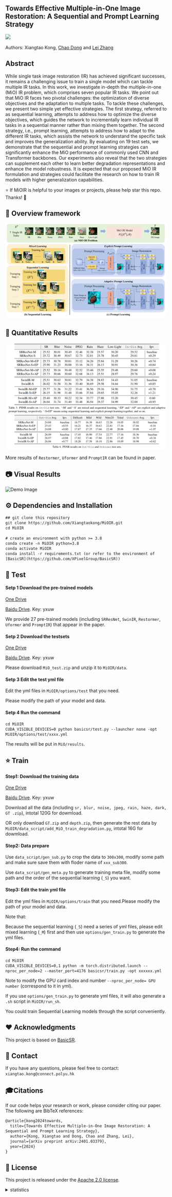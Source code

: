 
## Towards Effective Multiple-in-One Image Restoration: A Sequential and Prompt Learning Strategy

<a href='https://arxiv.org/abs/2401.03379'><img src='https://img.shields.io/badge/arXiv-2401.03379-b31b1b.svg'></a> &nbsp;&nbsp;

Authors: Xiangtao Kong, [Chao Dong](https://scholar.google.com.hk/citations?user=OSDCB0UAAAAJ&hl=zh-CN) and [Lei Zhang](https://scholar.google.com/citations?user=tAK5l1IAAAAJ&hl=en&oi=ao)

## Abstract
While single task image restoration (IR) has achieved significant successes, it remains a challenging issue to train a single model which can tackle multiple IR tasks. In this work, we investigate in-depth the multiple-in-one (MiO) IR problem, which comprises seven popular IR tasks. We point out that MiO IR faces two pivotal challenges: the optimization of diverse objectives and the adaptation to multiple tasks. To tackle these challenges, we present two simple yet effective strategies. The first strategy, referred to as sequential learning, attempts to address how to optimize the diverse objectives, which guides the network to incrementally learn individual IR tasks in a sequential manner rather than mixing them together. The second strategy, i.e., prompt learning, attempts to address how to adapt to the different IR tasks, which assists the network to understand the specific task and improves the generalization ability. By evaluating on 19 test sets, we demonstrate that the sequential and prompt learning strategies can significantly enhance the MiO performance of commonly used CNN and Transformer backbones. Our experiments also reveal that the two strategies can supplement each other to learn better degradation representations and enhance the model robustness. It is expected that our proposed MiO IR formulation and strategies could facilitate the research on how to train IR models with higher generalization capabilities.

:star: If MiOIR is helpful to your images or projects, please help star this repo. Thanks! :hugs:

## 🔎 Overview framework
![Demo Image](https://github.com/Xiangtaokong/MiOIR/blob/main/demo_images/MiOIR.png)

## 📌 Quantitative Results

![Demo Image](https://github.com/Xiangtaokong/MiOIR/blob/main/demo_images/performance.png)

More results of `Restormer`, `Uformer` and `PromptIR` can be found in paper.

## 📷 Visual Results
![Demo Image](https://github.com/Xiangtaokong/MiOIR/blob/main/demo_images/visual_00.png)

## ⚙️ Dependencies and Installation
```
## git clone this repository
git clone https://github.com/Xiangtaokong/MiOIR.git
cd MiOIR

# create an environment with python >= 3.8
conda create -n MiOIR python=3.8
conda activate MiOIR
conda install -r requirements.txt (or refer to the environment of [BasicSR](https://github.com/XPixelGroup/BasicSR))
```

## 🚀 Test

#### Setp 1 Download the pre-trained models

[One Drive](https://connectpolyu-my.sharepoint.com/:f:/g/personal/23105237r_connect_polyu_hk/EmwjMLnXyztLo8dmBcYA6xsBikhDiVPM3Oc8cyrb2EWxzA?e=05xij8)

[Baidu Drive](https://pan.baidu.com/s/1OCtPAv8sZe27mxBs-5HT_w?pwd=yxuw).    Key: yxuw

We provide 27 pre-trained models (including `SRResNet`, `SwinIR`, `Restormer`, `Uformer` and `PromptIR`) that appear in the paper.

#### Setp 2 Download the testsets

[One Drive](https://connectpolyu-my.sharepoint.com/:f:/g/personal/23105237r_connect_polyu_hk/Es-ie8Hd_O5KuLDXH1G7c-4BHok3MH8A43-NltzBblb83A?e=dZT3RU)

[Baidu Drive](https://pan.baidu.com/s/1OCtPAv8sZe27mxBs-5HT_w?pwd=yxuw).    Key: yxuw

Please download `MiO_test.zip` and unzip it to `MiOIR/data`.

#### Setp 3 Edit the test yml file

Edit the yml files in `MiOIR/options/test` that you need. 

Please modify the path of your model and data.

#### Setp 4 Run the command

```
cd MiOIR
CUDA_VISIBLE_DEVICES=0 python basicsr/test.py --launcher none -opt MiOIR/options/test/xxxx.yml
```
The results will be put in `MiO/results`.

## :star: Train 

#### Step1: Download the training data

[One Drive](https://connectpolyu-my.sharepoint.com/:f:/g/personal/23105237r_connect_polyu_hk/Eiic-eLBEXNEiB_-UPVGDNcBJ5jHiMM5V4oYAL7u1KFxRg?e=eVcsAP)

[Baidu Drive](https://pan.baidu.com/s/1OCtPAv8sZe27mxBs-5HT_w?pwd=yxuw).    Key: yxuw

Download all the data (including `sr, blur, noise, jpeg, rain, haze, dark, GT .zip`), intotal 120G for dowmload.

OR only download `GT.zip` and `depth.zip`, then generate the rest data by `MiOIR/data_script/add_MiO_train_degradation.py`, intotal 16G for dowmload.

#### Step2: Data prepare

Use `data_script/gen_sub.py` to crop the data to `300x300`, modify some path and make sure save them with floder name of `xxx_sub300`.

Use `data_script/gen_meta.py` to generate training meta file, modify some path and the order of the sequential learning (`_S`) you want.

#### Step3: Edit the train yml file

Edit the yml files in `MiOIR/options/train` that you need.Please modify the path of your model and data.

Note that: 

Because the sequential learning (`_S`) need a series of yml files, please edit mixed learning (`_M`) first and then use `options/gen_train.py` to generate the yml files.

#### Step4: Run the command

```
cd MiOIR
CUDA_VISIBLE_DEVICES=0,1 python -m torch.distributed.launch --nproc_per_node=2 --master_port=4176 basicsr/train.py -opt xxxxxx.yml
```
Note to modify the GPU card index and number `--nproc_per_node= GPU number` (correspond to it in yml).

If you use `options/gen_train.py` to generate yml files, it will also generate a `.sh` script in `MiOIR/run_sh`. 

You could train Sequential Learning models through the script conveniently.

## ❤️ Acknowledgments
This project is based on [BasicSR](https://github.com/XPixelGroup/BasicSR).

## 📧 Contact
If you have any questions, please feel free to contact: `xiangtao.kong@connect.polyu.hk`

## 🎓Citations
If our code helps your research or work, please consider citing our paper.
The following are BibTeX references:

```
@article{kong2024towards,
  title={Towards Effective Multiple-in-One Image Restoration: A Sequential and Prompt Learning Strategy},
  author={Kong, Xiangtao and Dong, Chao and Zhang, Lei},
  journal={arXiv preprint arXiv:2401.03379},
  year={2024}
}
```

## 🎫 License
This project is released under the [Apache 2.0 license](LICENSE).




<details>
<summary>statistics</summary>

![visitors](https://visitor-badge.laobi.icu/badge?page_id=Xiangtaokong/MiOIR)

</details>


